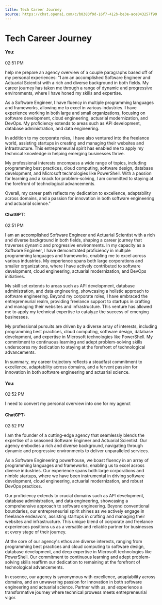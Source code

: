 ```yaml
---
title: Tech Career Journey
source: https://chat.openai.com/c/b0383f9d-16f7-412b-be3e-ace043257f99
---
```


# Tech Career Journey

#### You:
<time datetime="2024-02-14T19:51:49.696Z" title="2/14/2024, 2:51:49 PM">02:51 PM</time>

help me prepare an agency overview of a couple paragraphs based off of my personal experiences: "I am an accomplished Software Engineer and Actuarial Scientist with a rich and diverse background in both fields. My career journey has taken me through a range of dynamic and progressive environments, where I have honed my skills and expertise.

As a Software Engineer, I have fluency in multiple programming languages and frameworks, allowing me to excel in various industries. I have experience working in both large and small organizations, focusing on software development, cloud engineering, actuarial modernization, and DevOps. My proficiency extends to areas such as API development, database administration, and data engineering.

In addition to my corporate roles, I have also ventured into the freelance world, assisting startups in creating and managing their websites and infrastructure. This entrepreneurial spirit has enabled me to apply my technical knowledge in helping emerging businesses thrive.

My professional interests encompass a wide range of topics, including programming best practices, cloud computing, software design, database development, and Microsoft technologies like PowerShell. With a passion for learning and a knack for problem-solving, I am committed to staying at the forefront of technological advancements.

Overall, my career path reflects my dedication to excellence, adaptability across domains, and a passion for innovation in both software engineering and actuarial science."

#### ChatGPT:
<time datetime="2024-02-14T19:51:57.025Z" title="2/14/2024, 2:51:57 PM">02:51 PM</time>

I am an accomplished Software Engineer and Actuarial Scientist with a rich and diverse background in both fields, shaping a career journey that traverses dynamic and progressive environments. In my capacity as a Software Engineer, I have demonstrated proficiency in multiple programming languages and frameworks, enabling me to excel across various industries. My experience spans both large corporations and smaller organizations, where I have actively contributed to software development, cloud engineering, actuarial modernization, and DevOps initiatives.

My skill set extends to areas such as API development, database administration, and data engineering, showcasing a holistic approach to software engineering. Beyond my corporate roles, I have embraced the entrepreneurial realm, providing freelance support to startups in crafting and managing their websites and infrastructure. This venture has allowed me to apply my technical expertise to catalyze the success of emerging businesses.

My professional pursuits are driven by a diverse array of interests, including programming best practices, cloud computing, software design, database development, and expertise in Microsoft technologies like PowerShell. My commitment to continuous learning and adept problem-solving skills underscores my dedication to staying at the forefront of technological advancements.

In summary, my career trajectory reflects a steadfast commitment to excellence, adaptability across domains, and a fervent passion for innovation in both software engineering and actuarial science.


#### You:
<time datetime="2024-02-14T19:52:11.531Z" title="2/14/2024, 2:52:11 PM">02:52 PM</time>

I need to convert my personal overview into one for my agenct

#### ChatGPT:
<time datetime="2024-02-14T19:52:19.606Z" title="2/14/2024, 2:52:19 PM">02:52 PM</time>

I am the founder of a cutting-edge agency that seamlessly blends the expertise of a seasoned Software Engineer and Actuarial Scientist. Our agency embodies a rich and diverse background, navigating through dynamic and progressive environments to deliver unparalleled services.

As a Software Engineering powerhouse, we boast fluency in an array of programming languages and frameworks, enabling us to excel across diverse industries. Our experience spans both large corporations and nimble startups, where we have been instrumental in driving software development, cloud engineering, actuarial modernization, and robust DevOps practices.

Our proficiency extends to crucial domains such as API development, database administration, and data engineering, showcasing a comprehensive approach to software engineering. Beyond conventional boundaries, our entrepreneurial spirit shines as we actively engage in freelance endeavors, assisting startups in crafting and managing their websites and infrastructure. This unique blend of corporate and freelance experiences positions us as a versatile and reliable partner for businesses at every stage of their journey.

At the core of our agency's ethos are diverse interests, ranging from programming best practices and cloud computing to software design, database development, and deep expertise in Microsoft technologies like PowerShell. Our commitment to continuous learning and adept problem-solving skills reaffirm our dedication to remaining at the forefront of technological advancements.

In essence, our agency is synonymous with excellence, adaptability across domains, and an unwavering passion for innovation in both software engineering and actuarial science. Partner with us, and experience a transformative journey where technical prowess meets entrepreneurial vigor.
